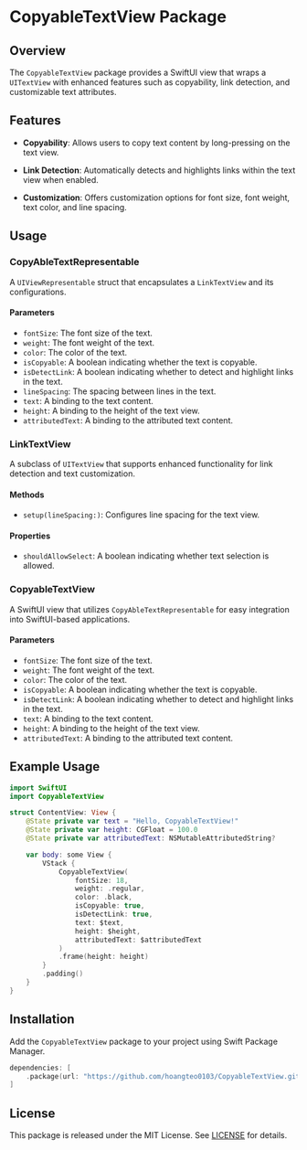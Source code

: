 # CopyableTextView Package

## Overview

The `CopyableTextView` package provides a SwiftUI view that wraps a `UITextView` with enhanced features such as copyability, link detection, and customizable text attributes.

## Features

- **Copyability**: Allows users to copy text content by long-pressing on the text view.

- **Link Detection**: Automatically detects and highlights links within the text view when enabled.

- **Customization**: Offers customization options for font size, font weight, text color, and line spacing.

## Usage

### CopyAbleTextRepresentable

A `UIViewRepresentable` struct that encapsulates a `LinkTextView` and its configurations.

#### Parameters

- `fontSize`: The font size of the text.
- `weight`: The font weight of the text.
- `color`: The color of the text.
- `isCopyable`: A boolean indicating whether the text is copyable.
- `isDetectLink`: A boolean indicating whether to detect and highlight links in the text.
- `lineSpacing`: The spacing between lines in the text.
- `text`: A binding to the text content.
- `height`: A binding to the height of the text view.
- `attributedText`: A binding to the attributed text content.

### LinkTextView

A subclass of `UITextView` that supports enhanced functionality for link detection and text customization.

#### Methods

- `setup(lineSpacing:)`: Configures line spacing for the text view.

#### Properties

- `shouldAllowSelect`: A boolean indicating whether text selection is allowed.

### CopyableTextView

A SwiftUI view that utilizes `CopyAbleTextRepresentable` for easy integration into SwiftUI-based applications.

#### Parameters

- `fontSize`: The font size of the text.
- `weight`: The font weight of the text.
- `color`: The color of the text.
- `isCopyable`: A boolean indicating whether the text is copyable.
- `isDetectLink`: A boolean indicating whether to detect and highlight links in the text.
- `text`: A binding to the text content.
- `height`: A binding to the height of the text view.
- `attributedText`: A binding to the attributed text content.

## Example Usage

```swift
import SwiftUI
import CopyableTextView

struct ContentView: View {
    @State private var text = "Hello, CopyableTextView!"
    @State private var height: CGFloat = 100.0
    @State private var attributedText: NSMutableAttributedString?

    var body: some View {
        VStack {
            CopyableTextView(
                fontSize: 18,
                weight: .regular,
                color: .black,
                isCopyable: true,
                isDetectLink: true,
                text: $text,
                height: $height,
                attributedText: $attributedText
            )
            .frame(height: height)
        }
        .padding()
    }
}
```

## Installation

Add the `CopyableTextView` package to your project using Swift Package Manager.

```swift
dependencies: [
    .package(url: "https://github.com/hoangteo0103/CopyableTextView.git", from: "1.0.0")
]
```

## License

This package is released under the MIT License. See [LICENSE](LICENSE) for details.
